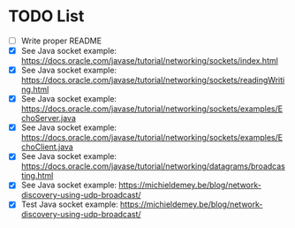 # TODO List
- [ ] Write proper README
- [x] See Java socket example: https://docs.oracle.com/javase/tutorial/networking/sockets/index.html
- [x] See Java socket example: https://docs.oracle.com/javase/tutorial/networking/sockets/readingWriting.html
- [x] See Java socket example: https://docs.oracle.com/javase/tutorial/networking/sockets/examples/EchoServer.java
- [x] See Java socket example: https://docs.oracle.com/javase/tutorial/networking/sockets/examples/EchoClient.java
- [x] See Java socket example: https://docs.oracle.com/javase/tutorial/networking/datagrams/broadcasting.html
- [x] See Java socket example: https://michieldemey.be/blog/network-discovery-using-udp-broadcast/
- [x] Test Java socket example: https://michieldemey.be/blog/network-discovery-using-udp-broadcast/
